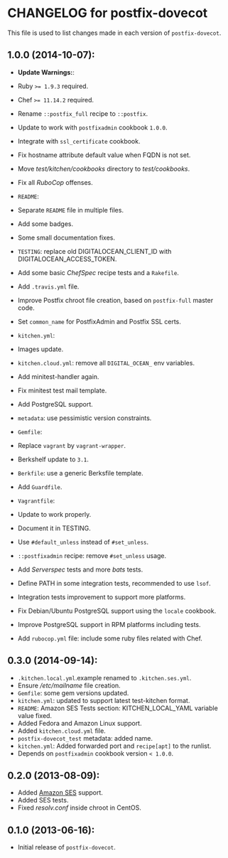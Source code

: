 # CHANGELOG for postfix-dovecot

This file is used to list changes made in each version of `postfix-dovecot`.

## 1.0.0 (2014-10-07):

* **Update Warnings:**:
 * Ruby `>= 1.9.3` required.
 * Chef `>= 11.14.2` required.
 * Rename `::postfix_full` recipe to `::postfix`.

* Update to work with `postfixadmin` cookbook `1.0.0`.
* Integrate with `ssl_certificate` cookbook.
* Fix hostname attribute default value when FQDN is not set.
* Move *test/kitchen/cookbooks* directory to *test/cookbooks*.
* Fix all *RuboCop* offenses.
* `README`:
 * Separate `README` file in multiple files.
 * Add some badges.
 * Some small documentation fixes.
 * `TESTING`: replace old DIGITALOCEAN_CLIENT_ID with DIGITALOCEAN_ACCESS_TOKEN.
* Add some basic *ChefSpec* recipe tests and a `Rakefile`.
* Add `.travis.yml` file.
* Improve Postfix chroot file creation, based on `postfix-full` master code.
* Set `common_name` for PostfixAdmin and Postfix SSL certs.
* `kitchen.yml`:
 * Images update.
 * `kitchen.cloud.yml`: remove all `DIGITAL_OCEAN_` env variables.
 * Add minitest-handler again.
  * Fix minitest test mail template.
* Add PostgreSQL support.
* `metadata`: use pessimistic version constraints.
* `Gemfile`:
 * Replace `vagrant` by `vagrant-wrapper`.
 * Berkshelf update to `3.1`.
* `Berkfile`: use a generic Berksfile template.
* Add `Guardfile`.
* `Vagrantfile`:
 * Update to work properly.
 * Document it in TESTING.
* Use `#default_unless` instead of `#set_unless`.
* `::postfixadmin` recipe: remove `#set_unless` usage.
* Add *Serverspec* tests and more *bats* tests.
* Define PATH in some integration tests, recommended to use `lsof`.
* Integration tests improvement to support more platforms.
* Fix Debian/Ubuntu PostgreSQL support using the `locale` cookbook.
* Improve PostgreSQL support in RPM platforms including tests.
* Add `rubocop.yml` file: include some ruby files related with Chef.

## 0.3.0 (2014-09-14):

* `.kitchen.local.yml`.example renamed to `.kitchen.ses.yml`.
* Ensure */etc/mailname* file creation.
* `Gemfile`: some gem versions updated.
* `kitchen.yml`: updated to support latest test-kitchen format.
* `README`: Amazon SES Tests section: KITCHEN_LOCAL_YAML variable value fixed.
* Added Fedora and Amazon Linux support.
* Added `kitchen.cloud.yml` file.
* `postfix-dovecot_test` metadata: added name.
* `kitchen.yml`: Added forwarded port and `recipe[apt]` to the runlist.
* Depends on `postfixadmin` cookbook version `< 1.0.0`.

## 0.2.0 (2013-08-09):

* Added [Amazon SES](http://aws.amazon.com/ses/) support.
 * Added SES tests.
* Fixed *resolv.conf* inside chroot in CentOS.

## 0.1.0 (2013-06-16):

* Initial release of `postfix-dovecot`.
